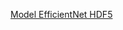 [Model EfficientNet HDF5](https://drive.google.com/file/d/1_AqwvR9MQv1ipKHe-CQ7fr2ThRNE5hZf/view?usp=drive_link)
